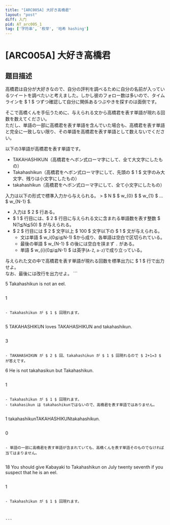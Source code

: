 ```yaml
---
title: "[ARC005A] 大好き高橋君"
layout: "post"
diff: 入门
pid: AT_arc005_1
tag: ['字符串', '枚举', '哈希 hashing']
---
```


# [ARC005A] 大好き高橋君

## 题目描述

[problemUrl]: https://atcoder.jp/contests/arc005/tasks/arc005_1

 高橋君は自分が大好きなので、自分の評判を調べるために自分の名前が入っているツイートを調べたいと考えました。しかし彼のフォロー数は多いので、タイムラインを $ 1 $ つずつ確認して自分に関係あるつぶやきを探すのは面倒です。  
  
 そこで高橋くんを手伝うために、与えられる文から高橋君を表す単語が現れる回数を数えてください。  
 ただし、単語の一部に高橋君を表す単語を含んでいた場合も、高橋君を表す単語と完全に一致しない限り、その単語を高橋君を表す単語として数えないでください。  
  
 以下の3単語が高橋君を表す単語です。

- TAKAHASHIKUN（高橋君をヘボン式ローマ字にして、全て大文字にしたもの）
- Takahashikun（高橋君をヘボン式ローマ字にして、先頭の $ 1 $ 文字のみ大文字、残りは小文字にしたもの）
- takahashikun（高橋君をヘボン式ローマ字にして、全て小文字にしたもの）
 
 入力は以下の形式で標準入力から与えられる。 > $ N $ $ w_{0} $ $ w_{1} $ … $ w_{N-1} $.

- 入力は $ 2 $ 行ある。
- $ 1 $ 行目には、$ 2 $ 行目に与えられる文に含まれる単語数を表す整数 $ N(1≦N≦50) $ が与えられる。
- $ 2 $ 行目には $ 2 $ 文字以上 $ 100 $ 文字以下の $ 1 $ 文が与えられる。 
  - 文は単語 $ w_i(0≦i≦N-1) $から成り、各単語は空白で区切られている。
  - 最後の単語 $ w_{N-1} $ の後には空白を挟まず `.` がある。
  - 単語 $ w_{i}(0≦i≦N-1) $ は英字(`A-Z`, `a-z`)で成り立っている。

 与えられた文の中で高橋君を表す単語が現れる回数を標準出力に $ 1 $ 行で出力せよ。  
 なお、最後には改行を出力せよ。 ```

5
Takahashikun is not an eel.
```

 ```

1
```

- Takahashikun が $ 1 $ 回現れます。
 
```

5
TAKAHASHIKUN loves TAKAHASHIKUN and takahashikun.
```

 ```

3
```

- TAKAHASHIKUN が $ 2 $ 回、takahashikun が $ 1 $ 回現れるので $ 2+1=3 $ が答えです。

```

6
He is not takahasikun but Takahashikun.
```

 ```

1
```

- Takahashikun が $ 1 $ 回現れます。
- takahasikun は takahashikunではないので、高橋君を表す単語ではありません。
 
```

1
takahashikunTAKAHASHIKUNtakahashikun.
```

 ```

0
```

- 単語の一部に高橋君を表す単語が含まれていても、高橋くんを表す単語そのものでなければ当てはまりません。
 
```

18
You should give Kabayaki to Takahashikun on July twenty seventh if you suspect that he is an eel.
```

 ```

1
```

- Takahashikun が $ 1 $ 回現れます。



---

